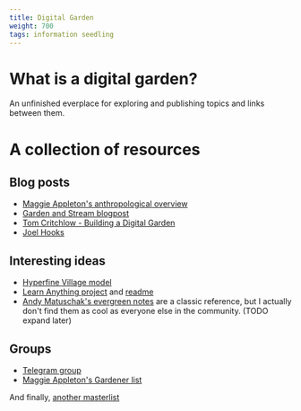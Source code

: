 ```yaml
---
title: Digital Garden
weight: 700
tags: information seedling
---
```


# What is a digital garden?

An unfinished everplace for exploring and publishing topics and links between them.

# A collection of resources

## Blog posts

- [Maggie Appleton's anthropological overview](https://maggieappleton.com/garden-history)
- [Garden and Stream blogpost](https://hapgood.us/2015/10/17/the-garden-and-the-stream-a-technopastoral/)
- [Tom Critchlow - Building a Digital Garden](https://tomcritchlow.com/2019/02/17/building-digital-garden/)
- [Joel Hooks](https://joelhooks.com/digital-garden)

## Interesting ideas

- [Hyperfine Village model](https://twitter.com/hardy_lisa_a/status/1293625274077024257)
- [Learn Anything project](https://docs.learn-anything.xyz/) and [readme](https://github.com/learn-anything/learn-anything)
- [Andy Matuschak's evergreen notes](https://notes.andymatuschak.org/z4SDCZQeRo4xFEQ8H4qrSqd68ucpgE6LU155C) are a classic reference, but I actually don't find them as cool as everyone else in the community. (TODO expand later)

## Groups

- [Telegram group](https://nesslabs.com/digital-gardeners)
- [Maggie Appleton's Gardener list](https://github.com/MaggieAppleton/digital-gardeners)

And finally, [another masterlist](https://swyx.transistor.fm/episodes/weekend-drop-digital-gardening-w-maggie-appleton)